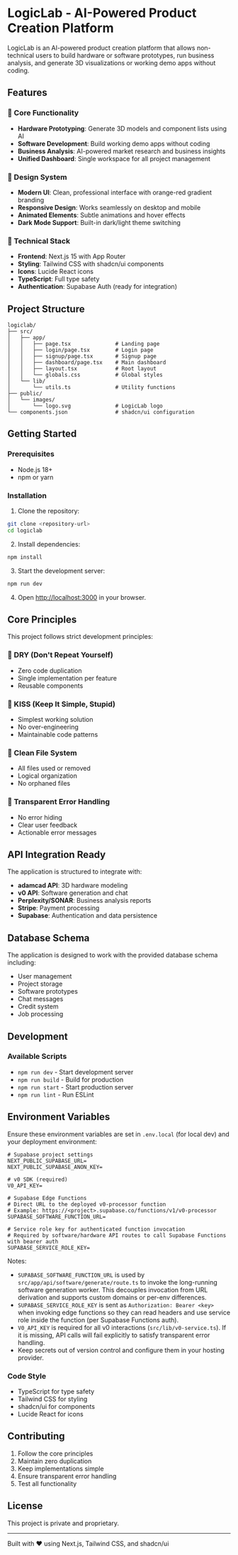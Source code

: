 # LogicLab - AI-Powered Product Creation Platform

LogicLab is an AI-powered product creation platform that allows non-technical users to build hardware or software prototypes, run business analysis, and generate 3D visualizations or working demo apps without coding.

## Features

### 🚀 Core Functionality
- **Hardware Prototyping**: Generate 3D models and component lists using AI
- **Software Development**: Build working demo apps without coding
- **Business Analysis**: AI-powered market research and business insights
- **Unified Dashboard**: Single workspace for all project management

### 🎨 Design System
- **Modern UI**: Clean, professional interface with orange-red gradient branding
- **Responsive Design**: Works seamlessly on desktop and mobile
- **Animated Elements**: Subtle animations and hover effects
- **Dark Mode Support**: Built-in dark/light theme switching

### 🔧 Technical Stack
- **Frontend**: Next.js 15 with App Router
- **Styling**: Tailwind CSS with shadcn/ui components
- **Icons**: Lucide React icons
- **TypeScript**: Full type safety
- **Authentication**: Supabase Auth (ready for integration)

## Project Structure

```
logiclab/
├── src/
│   ├── app/
│   │   ├── page.tsx              # Landing page
│   │   ├── login/page.tsx        # Login page
│   │   ├── signup/page.tsx       # Signup page
│   │   ├── dashboard/page.tsx    # Main dashboard
│   │   ├── layout.tsx            # Root layout
│   │   └── globals.css           # Global styles
│   └── lib/
│       └── utils.ts              # Utility functions
├── public/
│   └── images/
│       └── logo.svg              # LogicLab logo
└── components.json               # shadcn/ui configuration
```

## Getting Started

### Prerequisites
- Node.js 18+ 
- npm or yarn

### Installation

1. Clone the repository:
```bash
git clone <repository-url>
cd logiclab
```

2. Install dependencies:
```bash
npm install
```

3. Start the development server:
```bash
npm run dev
```

4. Open [http://localhost:3000](http://localhost:3000) in your browser.

## Core Principles

This project follows strict development principles:

### 🎯 DRY (Don't Repeat Yourself)
- Zero code duplication
- Single implementation per feature
- Reusable components

### 🎯 KISS (Keep It Simple, Stupid)
- Simplest working solution
- No over-engineering
- Maintainable code patterns

### 🎯 Clean File System
- All files used or removed
- Logical organization
- No orphaned files

### 🎯 Transparent Error Handling
- No error hiding
- Clear user feedback
- Actionable error messages

## API Integration Ready

The application is structured to integrate with:

- **adamcad API**: 3D hardware modeling
- **v0 API**: Software generation and chat
- **Perplexity/SONAR**: Business analysis reports
- **Stripe**: Payment processing
- **Supabase**: Authentication and data persistence

## Database Schema

The application is designed to work with the provided database schema including:
- User management
- Project storage
- Software prototypes
- Chat messages
- Credit system
- Job processing

## Development

### Available Scripts

- `npm run dev` - Start development server
- `npm run build` - Build for production
- `npm run start` - Start production server
- `npm run lint` - Run ESLint

## Environment Variables

Ensure these environment variables are set in `.env.local` (for local dev) and your deployment environment:

```
# Supabase project settings
NEXT_PUBLIC_SUPABASE_URL=
NEXT_PUBLIC_SUPABASE_ANON_KEY=

# v0 SDK (required)
V0_API_KEY=

# Supabase Edge Functions
# Direct URL to the deployed v0-processor function
# Example: https://<project>.supabase.co/functions/v1/v0-processor
SUPABASE_SOFTWARE_FUNCTION_URL=

# Service role key for authenticated function invocation
# Required by software/hardware API routes to call Supabase Functions with bearer auth
SUPABASE_SERVICE_ROLE_KEY=
```

Notes:
- `SUPABASE_SOFTWARE_FUNCTION_URL` is used by `src/app/api/software/generate/route.ts` to invoke the long-running software generation worker. This decouples invocation from URL derivation and supports custom domains or per-env differences.
- `SUPABASE_SERVICE_ROLE_KEY` is sent as `Authorization: Bearer <key>` when invoking edge functions so they can read headers and use service role inside the function (per Supabase Functions auth).
- `V0_API_KEY` is required for all v0 interactions (`src/lib/v0-service.ts`). If it is missing, API calls will fail explicitly to satisfy transparent error handling.
- Keep secrets out of version control and configure them in your hosting provider.

### Code Style

- TypeScript for type safety
- Tailwind CSS for styling
- shadcn/ui for components
- Lucide React for icons

## Contributing

1. Follow the core principles
2. Maintain zero duplication
3. Keep implementations simple
4. Ensure transparent error handling
5. Test all functionality

## License

This project is private and proprietary.

---

Built with ❤️ using Next.js, Tailwind CSS, and shadcn/ui